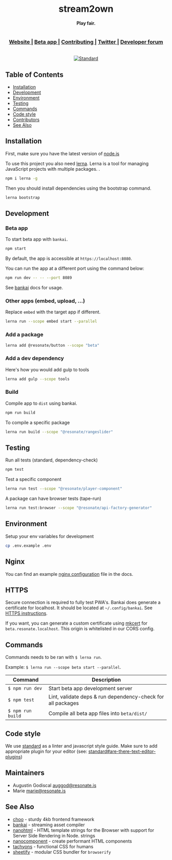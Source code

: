 <div align="center">
  <h1 align="center">stream2own</h1>
  <strong>Play fair.</strong>
</div>

<br />

<div align="center">
  <h3>
    <a href="https://resonate.is">
      Website
    </a>
    <span> | </span>
    <a href="https://beta.resonate.is">
      Beta app
    </a>
    <span> | </span>
    <a href="https://github.com/resonatecoop/stream2own/blob/master/CONTRIBUTING.md">
      Contributing
    </a>
    <span> | </span>
    <a href="https://www.twitter.com/resonatecoop/">
      Twitter
    </a>
    <span> | </span>
    <a href="https://resonate.is/contact-us/join-developer-forum/">
      Developer forum
    </a>
  </h3>
</div>

<br />

<div align="center">
  <!-- Standard -->
  <a href="https://standardjs.com">
    <img src="https://img.shields.io/badge/code%20style-standard-brightgreen.svg?style=flat-square"
      alt="Standard" />
  </a>
</div>

## Table of Contents
- [Installation](#installation)
- [Development](#development)
- [Environment](#environment)
- [Testing](#testing)
- [Commands](#commands)
- [Code style](#code-style)
- [Contributors](#contributors)
- [See Also](#see-also)

## Installation

First, make sure you have the latest version of [node.js](https://nodejs.org/)

To use this project you also need [lerna](https://github.com/lerna/lerna). Lerna is a tool for managing JavaScript projects with multiple packages. .

```sh
npm i lerna -g
```

Then you should install dependencies using the bootstrap command.

```sh
lerna bootstrap
```

## Development

### Beta app

To start beta app with `bankai`.

```sh
npm start
```

By default, the app is accessible at `https://localhost:8080`.

You can run the app at a different port using the command below:

```sh
npm run dev -- -- --port 8089
```

See [bankai](https://github.com/choojs/bankai) docs for usage.

### Other apps (embed, upload, ...)

Replace `embed` with the target app if different. 

```sh
lerna run --scope embed start --parallel
```

### Add a package

```sh
lerna add @resonate/button --scope "beta"
```

### Add a dev dependency

Here's how you would add gulp to tools

```sh
lerna add gulp --scope tools
```

### Build

Compile app to `dist` using bankai.

```sh
npm run build
```

To compile a specific package

```sh
lerna run build --scope "@resonate/rangeslider"
```

## Testing

Run all tests (standard, dependency-check)

```sh
npm test
```

Test a specific component

```sh
lerna run test --scope "@resonate/player-component"
```

A package can have browser tests (tape-run)

```sh
lerna run test:browser --scope "@resonate/api-factory-generator"
```

## Environment

Setup your env variables for development

```sh
cp .env.example .env
```

## Nginx

You can find an example [nginx configuration](/docs/nginx/beta.resonate.localhost.conf) file in the docs.

## HTTPS

Secure connection is required to fully test PWA's. Bankai does generate a certificate for localhost. It should be located at `~/.config/bankai`. See [HTTPS instructions](https://github.com/choojs/bankai#%EF%B8%8F--https-instructions).

If you want, you can generate a custom certificate using [mkcert](https://github.com/FiloSottile/mkcert) for `beta.resonate.localhost`. This origin is whitelisted in our CORS config.

## Commands

Commands needs to be ran with `$ lerna run`.

Example: `$ lerna run --scope beta start --parallel`.

Command                 | Description                                      |
------------------------|--------------------------------------------------|
`$ npm run dev`         | Start beta app development server
`$ npm test`            | Lint, validate deps & run dependency-check for all packages
`$ npm run build`       | Compile all beta app files into `beta/dist/`

## Code style

We use [standard](https://standardjs.com/) as a linter and javascript style guide.
Make sure to add appropriate plugin for your editor (see: [standard#are-there-text-editor-plugins](https://github.com/standard/standard#are-there-text-editor-plugins))

## Maintainers

- Augustin Godiscal <auggod@resonate.is>
- Marie <marie@resonate.is>

## See Also
- [choo](https://github.com/choojs/choo) - sturdy 4kb frontend framework
- [bankai](https://github.com/choojs/bankai) - streaming asset compiler
- [nanohtml](https://github.com/choojs/nanohtml) - HTML template strings for the Browser with support for Server Side Rendering in Node.
  strings
- [nanocomponent](https://github.com/choojs/nanocomponent) - create performant HTML components
- [tachyons](https://github.com/tachyons-css/tachyons) - functional CSS for
  humans
- [sheetify](https://github.com/stackcss/sheetify) - modular CSS bundler for
  `browserify`
